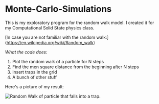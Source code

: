 # Monte-Carlo-Simulations

This is my exploratory program for the random walk model. I created it for my Computational Solid State physics class.

[In case you are not familiar with the random walk:] (https://en.wikipedia.org/wiki/Random_walk)

*What the code does:*
1. Plot the random walk of a particle for N steps
2. Find the men square distance from the beginning after N steps
3. Insert traps in the grid
4. A bunch of other stuff

Here's a picture of my result:

![Random Walk of particle that falls into a trap.](https://github.com/user-attachments/assets/d6f17e80-314e-4155-ba49-c8ee388bf6f1)


